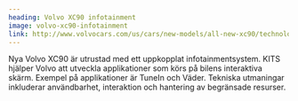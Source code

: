 ```yaml
---
heading: Volvo XC90 infotainment
image: volvo-xc90-infotainment
link: http://www.volvocars.com/us/cars/new-models/all-new-xc90/technology
---
```


Nya Volvo XC90 är utrustad med ett uppkopplat infotainmentsystem. KITS hjälper Volvo att utveckla applikationer som körs på bilens interaktiva skärm. Exempel på applikationer är TuneIn och Väder. Tekniska utmaningar inkluderar användbarhet, interaktion och hantering av begränsade resurser.
